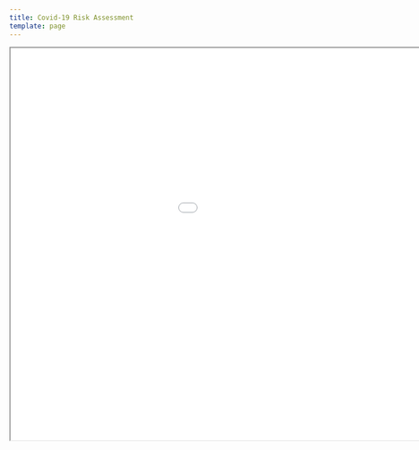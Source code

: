```yaml
---
title: Covid-19 Risk Assessment
template: page
---
```

<iframe src="../images/PP Covid-19 Risk Assessment October 2020 v1.6" width="1200" height="700">